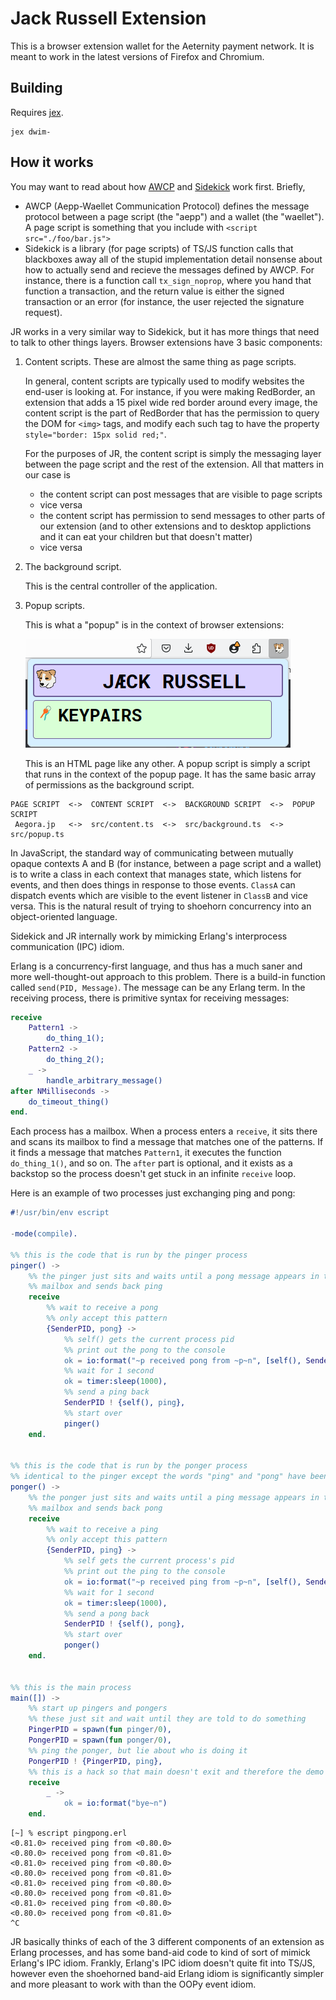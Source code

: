 # Jack Russell Extension

This is a browser extension wallet for the Aeternity payment network.  It is
meant to work in the latest versions of Firefox and Chromium.

## Building

Requires [jex](../utils/jex).

```
jex dwim-
```

## How it works

You may want to read about how [AWCP](../libs/awcp/src/awcp.ts) and
[Sidekick](../sidekick/src/sidekick.ts) work first.  Briefly,

- AWCP (Aepp-Waellet Communication Protocol) defines the message protocol
  between a page script (the "aepp") and a wallet (the "waellet"). A page
  script is something that you include with `<script src="./foo/bar.js">`
- Sidekick is a library (for page scripts) of TS/JS function calls that
  blackboxes away all of the stupid implementation detail nonsense about how to
  actually send and recieve the messages defined by AWCP.  For instance, there
  is a function call `tx_sign_noprop`, where you hand that function a
  transaction, and the return value is either the signed transaction or an
  error (for instance, the user rejected the signature request).

JR works in a very similar way to Sidekick, but it has more things that need to
talk to other things layers.  Browser extensions have 3 basic components:

1.  Content scripts.  These are almost the same thing as page scripts.

    In general, content scripts are typically used to modify websites the
    end-user is looking at.  For instance, if you were making RedBorder, an
    extension that adds a 15 pixel wide red border around every image, the
    content script is the part of RedBorder that has the permission to query
    the DOM for `<img>` tags, and modify each such tag to have the property
    `style="border: 15px solid red;"`.

    For the purposes of JR, the content script is simply the messaging layer
    between the page script and the rest of the extension.  All that matters in
    our case is
    - the content script can post messages that are visible to page scripts
    - vice versa
    - the content script has permission to send messages to other parts of our
      extension (and to other extensions and to desktop applictions and it can
      eat your children but that doesn't matter)
    - vice versa

2.  The background script.

    This is the central controller of the application.

3.  Popup scripts.

    This is what a "popup" is in the context of browser extensions:

    ![what the word "popup" means in the browser extensions](./art/popup.png)

    This is an HTML page like any other.  A popup script is simply a script
    that runs in the context of the popup page.  It has the same basic array of
    permissions as the background script.


```
PAGE SCRIPT  <->  CONTENT SCRIPT  <->  BACKGROUND SCRIPT  <->  POPUP SCRIPT
 Aegora.jp   <->  src/content.ts  <->  src/background.ts  <->  src/popup.ts
```

In JavaScript, the standard way of communicating between mutually opaque
contexts A and B (for instance, between a page script and a wallet) is to write
a class in each context that manages state, which listens for events, and then
does things in response to those events. `ClassA` can dispatch events which are
visible to the event listener in `ClassB` and vice versa.  This is the natural
result of trying to shoehorn concurrency into an object-oriented language.

Sidekick and JR internally work by mimicking Erlang's interprocess
communication (IPC) idiom.

Erlang is a concurrency-first language, and thus has a much saner and more
well-thought-out approach to this problem.  There is a build-in function called
`send(PID, Message)`. The message can be any Erlang term.  In the receiving
process, there is primitive syntax for receiving messages:

```erl
receive
    Pattern1 ->
        do_thing_1();
    Pattern2 ->
        do_thing_2();
    _ ->
        handle_arbitrary_message()
after NMilliseconds ->
    do_timeout_thing()
end.
```

Each process has a mailbox.  When a process enters a `receive`, it sits there
and scans its mailbox to find a message that matches one of the patterns.  If
it finds a message that matches `Pattern1`, it executes the function
`do_thing_1()`, and so on.  The `after` part is optional, and it exists as a
backstop so the process doesn't get stuck in an infinite `receive` loop.

Here is an example of two processes just exchanging ping and pong:

```erl
#!/usr/bin/env escript

-mode(compile).

%% this is the code that is run by the pinger process
pinger() ->
    %% the pinger just sits and waits until a pong message appears in the
    %% mailbox and sends back ping
    receive
        %% wait to receive a pong
        %% only accept this pattern
        {SenderPID, pong} ->
            %% self() gets the current process pid
            %% print out the pong to the console
            ok = io:format("~p received pong from ~p~n", [self(), SenderPID]),
            %% wait for 1 second
            ok = timer:sleep(1000),
            %% send a ping back
            SenderPID ! {self(), ping},
            %% start over
            pinger()
    end.


%% this is the code that is run by the ponger process
%% identical to the pinger except the words "ping" and "pong" have been swapped
ponger() ->
    %% the ponger just sits and waits until a ping message appears in the
    %% mailbox and sends back pong
    receive
        %% wait to receive a ping
        %% only accept this pattern
        {SenderPID, ping} ->
            %% self gets the current process's pid
            %% print out the ping to the console
            ok = io:format("~p received ping from ~p~n", [self(), SenderPID]),
            %% wait for 1 second
            ok = timer:sleep(1000),
            %% send a pong back
            SenderPID ! {self(), pong},
            %% start over
            ponger()
    end.


%% this is the main process
main([]) ->
    %% start up pingers and pongers
    %% these just sit and wait until they are told to do something
    PingerPID = spawn(fun pinger/0),
    PongerPID = spawn(fun ponger/0),
    %% ping the ponger, but lie about who is doing it
    PongerPID ! {PingerPID, ping},
    %% this is a hack so that main doesn't exit and therefore the demo works
    receive
        _ ->
            ok = io:format("bye~n")
    end.
```

```
[~] % escript pingpong.erl
<0.81.0> received ping from <0.80.0>
<0.80.0> received pong from <0.81.0>
<0.81.0> received ping from <0.80.0>
<0.80.0> received pong from <0.81.0>
<0.81.0> received ping from <0.80.0>
<0.80.0> received pong from <0.81.0>
<0.81.0> received ping from <0.80.0>
<0.80.0> received pong from <0.81.0>
^C
```

JR basically thinks of each of the 3 different components of an extension as
Erlang processes, and has some band-aid code to kind of sort of mimick Erlang's
IPC idiom.  Frankly, Erlang's IPC idiom doesn't quite fit into TS/JS, however
even the shoehorned band-aid Erlang idiom is significantly simpler and more
pleasant to work with than the OOPy event idiom.
